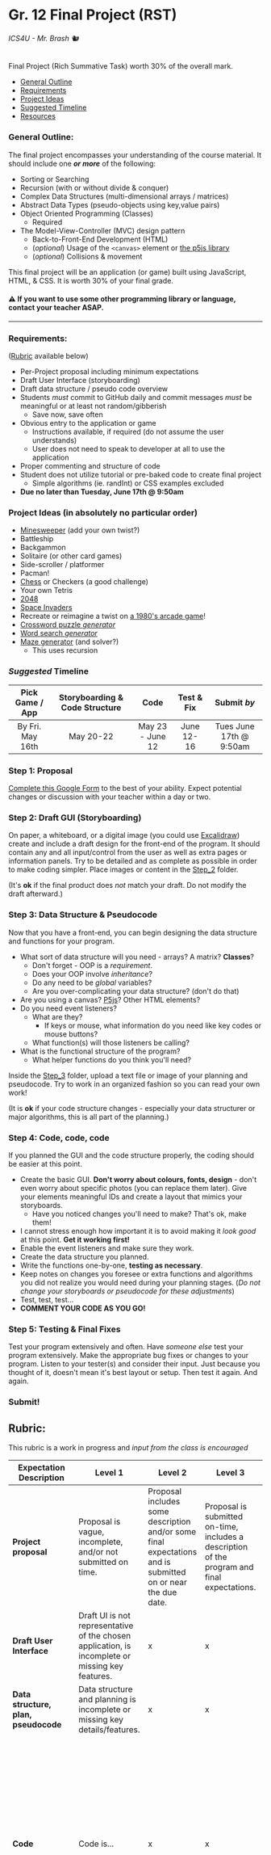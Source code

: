 # Gr. 12 Final Project (RST)

###### ICS4U - Mr. Brash 🐿️

Final Project (Rich Summative Task) worth 30% of the overall mark.

- [General Outline](#general-outline)
- [Requirements](#requirements)
- [Project Ideas](#project-ideas-in-absolutely-no-particular-order)
- [Suggested Timeline](#suggested-timeline)
- [Resources](#resources)

### General Outline:

The final project encompasses your understanding of the course material. It should include one _**or more**_ of the following:
- Sorting or Searching
- Recursion (with or without divide & conquer)
- Complex Data Structures (multi-dimensional arrays / matrices)
- Abstract Data Types (pseudo-objects using key,value pairs)
- Object Oriented Programming (Classes)
  - Required
- The Model-View-Controller (MVC) design pattern
  - Back-to-Front-End Development (HTML)
  - (_optional_) Usage of the `<canvas>` element or [the p5js library](https://www.p5js.org)
  - (_optional_) Collisions & movement

This final project will be an application (or game) built using JavaScript, HTML, & CSS. It is worth 30% of your final grade.

#### ⚠️ If you want to use some other programming library or language, contact your teacher ASAP.

---

### Requirements:
([Rubric](#rubric) available below)
- Per-Project proposal including minimum expectations
- Draft User Interface (storyboarding)
- Draft data structure / pseudo code overview
- Students _must_ commit to GitHub daily and commit messages _must_ be meaningful or at least not random/gibberish
  - Save now, save often
- Obvious entry to the application or game
  - Instructions available, if required (do not assume the user understands)
  - User does not need to speak to developer at all to use the application
- Proper commenting and structure of code
- Student does not utilize tutorial or pre-baked code to create final project
  - Simple algorithms (ie. randInt) or CSS examples excluded
- **Due no later than Tuesday, June 17th @ 9:50am**

### Project Ideas (in absolutely no particular order)

- [Minesweeper](https://minesweeper.brash.ca) (add your own twist?)
- Battleship
- Backgammon
- Solitaire (or other card games)
- Side-scroller / platformer
- Pacman!
- [Chess](https://chess.adamts.me/) or Checkers (a good challenge)
- Your own Tetris
- [2048](https://misterbrash.github.io/2048_Student_Example/)
- [Space Invaders](https://elgoog.im/space-invaders/)
- Recreate or reimagine a twist on [a 1980's arcade game](https://www.free80sarcade.com/galaga.php)!
- [Crossword puzzle _generator_](https://crosswordlabs.com/)
- [Word search _generator_](https://thewordsearch.com/maker/)
- [Maze generator](https://www.mazegenerator.net/) (and solver?)
  - This uses recursion


### _Suggested_ Timeline

| Pick Game / App | Storyboarding & Code Structure | Code | Test & Fix | Submit _by_|
|:----:|:----:|:----:|:----:|:----:|
|By Fri. May 16th| May 20-22 | May 23 - June 12 | June 12-16 |Tues June 17th @ 9:50am |

### Step 1: Proposal
[Complete this Google Form](https://forms.gle/3z8Tjw9L243XD41g6) to the best of your ability. Expect potential changes or discussion with your teacher within a day or two.

### Step 2: Draft GUI (Storyboarding)
On paper, a whiteboard, or a digital image (you could use [Excalidraw](https://excalidraw.com/)) create and include a draft design for the front-end of the program. It should contain any and all input/control from the user as well as extra pages or information panels. Try to be detailed and as complete as possible in order to make coding simpler. Place images or content in the [Step_2](Step_2) folder.

(It's **ok** if the final product does _not_ match your draft. Do not modify the draft afterward.)

### Step 3: Data Structure & Pseudocode
Now that you have a front-end, you can begin designing the data structure and functions for your program.
- What sort of data structure will you need - arrays? A matrix? **Classes**?
  - Don't forget - OOP is a _requirement_.
  - Does your OOP involve _inheritance_?
  - Do any need to be _global_ variables?
  - Are you over-complicating your data structure? (don't do that)
- Are you using a canvas? [P5js](https://www.p5js.org)? Other HTML elements?
- Do you need event listeners?
  - What are they?
    - If keys or mouse, what information do you need like key codes or mouse buttons?
  - What function(s) will those listeners be calling?
- What is the functional structure of the program?
  - What helper functions do you think you'll need?

Inside the [Step_3](Step_3) folder, upload a text file or image of your planning and pseudocode. Try to work in an organized fashion so you can read your own work!

(It is **ok** if your code structure changes - especially your data structurer or major algorithms, this is all part of the planning.)

### Step 4: Code, code, code
If you planned the GUI and the code structure properly, the coding should be easier at this point.
- Create the basic GUI. **Don't worry about colours, fonts, design** - don't even worry about specific photos (you can replace them later). Give your elements meaningful IDs and create a layout that mimics your storyboards.
  - Have you noticed changes you'll need to make? That's ok, make them!
- I cannot stress enough how important it is to avoid making it _look good_ at this point. **Get it working first!**
- Enable the event listeners and make sure they work.
- Create the data structure you planned.
- Write the functions one-by-one, **testing as necessary**.
- Keep notes on changes you foresee or extra functions and algorithms you did not realize you would need during your planning stages. (_Do not change your storyboards or pseudocode for these adjustments_)
- Test, test, test...
- **COMMENT YOUR CODE AS YOU GO!**


### Step 5: Testing & Final Fixes
Test your program extensively and often. Have _someone else_ test your program extensively. Make the appropriate bug fixes or changes to your program. Listen to your tester(s) and consider their input. Just because you thought of it, doesn't mean it's best layout or setup.
Then test it again. And again.

### Submit!


## Rubric:
This rubric is a work in progress and _input from the class is encouraged_

|Expectation Description|Level 1|Level 2|Level 3|Level 4|
|---|---|---|---|---|
|**Project proposal**|Proposal is vague, incomplete, and/or not submitted on time.|Proposal includes some description and/or some final expectations and is submitted on or near the due date.|Proposal is submitted on-time, includes a description of the program and final expectations.|Proposal is submitted on-time (or early) and includes description, expectations, UI examples, and more.|
|**Draft User Interface**|Draft UI is not representative of the chosen application, is incomplete or missing key features.|x | x|x |
|**Data structure, plan, pseudocode**|Data structure and planning is incomplete or missing key details/features.|x|x|x|
|**Code**| Code is... | x | x | Code is clean & structured, functions and data are named clearly & appropriately. Code is structured neatly, tabbed properly, and easy to read or follow. Globals and listeners are declared at the top with functions declared in an appropriate style and order.
Code Documentation | x | x | x | Developer has supplied a thorough documentation of code including file header(s) and algorithm descriptions. Variables and data structure are explained, along with functions and helper-functions or classes. Comments are concise but give detail, written in a grammatically correct and pleasing style.|
|Application Instructions| x | x | x | The application includes how-to instructions for the user, clearly identifying how to use the program, along with the various modes or functions of the application. Instructions are not obtrusive or in-your-face, they are easy to read and easy to understand.|
|Application Usability| x | x | x | x |
|Application Completion| x | x | x | x |

---

### Resources:
(updated when new ones are found or made)
- [Class website](https://www.brash.ca)
- [w3schools](http://w3schools.com)

- ♠️ [Regular deck of 54 cards PNG files](https://drive.google.com/drive/folders/1hYgBIqgznqmL_cvZnpEsaWlCR1SjDxnD?usp=sharing)
- ⚓ [Low-Res Battleship graphics](https://drive.google.com/drive/folders/0BzyP6cTwQ57eQWFLRjJ0TnFkUXc?resourcekey=0-T7t2LVthJId6vlsmrtwKUg&usp=sharing)
- 🖼️ [p5js reference](https://p5js.org/reference/)
- 📽️ [Canvas Element & 2D Arrays slideshow](https://docs.google.com/presentation/d/e/2PACX-1vS-hC9xZtpAwELck59sNa1Syq5JqAfhQe2ixrD6VnvXH4KUNTU5f_hIPCxnAdx2YAVNrVaRmxJ44lsm/pub?start=false&loop=false&delayms=3000)


<br><br>
🐿️

<br><br><br><br><br><br><br><br><br><br>
